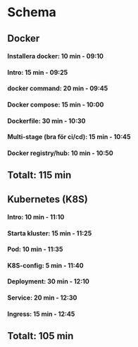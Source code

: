 # Schema

## Docker
#### Installera docker: 10 min            - 09:10
#### Intro: 15 min                        - 09:25
#### docker command: 20 min               - 09:45
#### Docker compose: 15 min               - 10:00
#### Dockerfile: 30 min                   - 10:30
#### Multi-stage (bra för ci/cd): 15 min  - 10:45
#### Docker registry/hub: 10 min          - 10:50

## Totalt: 115 min


## Kubernetes (K8S)
#### Intro: 10 min                        - 11:10
#### Starta kluster: 15 min               - 11:25
#### Pod: 10 min                          - 11:35
#### K8S-config: 5 min                    - 11:40
#### Deployment: 30 min                   - 12:10
#### Service: 20 min                      - 12:30
#### Ingress: 15 min                      - 12:45

## Totalt: 105 min